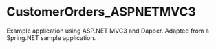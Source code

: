 CustomerOrders_ASPNETMVC3
=========================

Example application using ASP.NET MVC3 and Dapper. Adapted from a Spring.NET sample application.